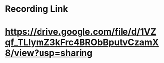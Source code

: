 # Recording Link

# https://drive.google.com/file/d/1VZqf_TLIymZ3kFrc4BRObBputvCzamX8/view?usp=sharing

